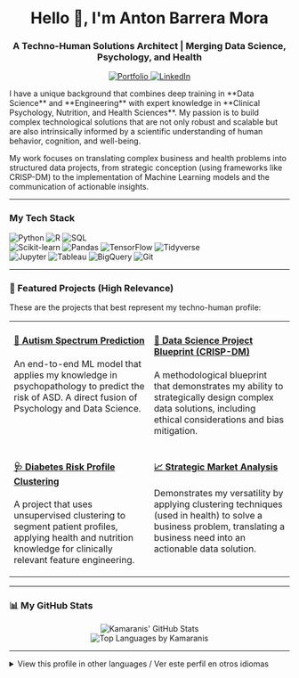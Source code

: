 <!-- HEADER AND ELEVATOR PITCH -->
<h1 align="center">Hello 👋, I'm Anton Barrera Mora</h1>
<h3 align="center">A Techno-Human Solutions Architect | Merging Data Science, Psychology, and Health</h3>

<p align="center">
  <a href="https://portfolio.anbar.top/" target="_blank">
    <img src="https://img.shields.io/badge/My%20Portfolio-000000?style=for-the-badge&logo=Notion&logoColor=white" alt="Portfolio"/>
  </a>
  <a href="https://www.linkedin.com/help/linkedin/answer/a554351" target="_blank">
    <img src="https://img.shields.io/badge/LinkedIn-0077B5?style=for-the-badge&logo=linkedin&logoColor=white" alt="LinkedIn"/>
  </a>
</p>

<!-- "ABOUT ME" SECTION -->
<p align="left">
  I have a unique background that combines deep training in **Data Science** and **Engineering** with expert knowledge in **Clinical Psychology, Nutrition, and Health Sciences**. My passion is to build complex technological solutions that are not only robust and scalable but are also intrinsically informed by a scientific understanding of human behavior, cognition, and well-being.
</p>
<p align="left">
  My work focuses on translating complex business and health problems into structured data projects, from strategic conception (using frameworks like CRISP-DM) to the implementation of Machine Learning models and the communication of actionable insights.
</p>

---

<!-- TECH STACK -->
<h3 align="left">My Tech Stack</h3>
<p align="left">
  <!-- Languages -->
  <img src="https://img.shields.io/badge/Python-3776AB?style=for-the-badge&logo=python&logoColor=white" alt="Python"/>
  <img src="https://img.shields.io/badge/R-276DC3?style=for-the-badge&logo=r&logoColor=white" alt="R"/>
  <img src="https://img.shields.io/badge/SQL-4479A1?style=for-the-badge&logo=postgresql&logoColor=white" alt="SQL"/>
  <br>
  <!-- Frameworks and Libraries -->
  <img src="https://img.shields.io/badge/scikit--learn-F7931E?style=for-the-badge&logo=scikit-learn&logoColor=white" alt="Scikit-learn"/>
  <img src="https://img.shields.io/badge/Pandas-150458?style=for-the-badge&logo=pandas&logoColor=white" alt="Pandas"/>
  <img src="https://img.shields.io/badge/TensorFlow-FF6F00?style=for-the-badge&logo=tensorflow&logoColor=white" alt="TensorFlow"/>
  <img src="https://img.shields.io/badge/Tidyverse-1A1A1A?style=for-the-badge&logo=rstudio&logoColor=white" alt="Tidyverse"/>
  <br>
  <!-- Tools and Platforms -->
  <img src="https://img.shields.io/badge/Jupyter-F37626?style=for-the-badge&logo=jupyter&logoColor=white" alt="Jupyter"/>
  <img src="https://img.shields.io/badge/Tableau-E97627?style=for-the-badge&logo=tableau&logoColor=white" alt="Tableau"/>
  <img src="https://img.shields.io/badge/Google%20BigQuery-4285F4?style=for-the-badge&logo=google-cloud&logoColor=white" alt="BigQuery"/>
  <img src="https://img.shields.io/badge/Git-F05032?style=for-the-badge&logo=git&logoColor=white" alt="Git"/>
</p>

---

<!-- FEATURED PROJECTS (High Relevance) -->
<h3 align="left">🚀 Featured Projects (High Relevance)</h3>
<p align="left">
  These are the projects that best represent my techno-human profile:
</p>
<table style="width:100%;">
  <tr>
    <td width="50%" valign="top">
      <h4><a href="https://github.com/Kamaranis/Autism-Spectrum-Prediction">🧠 Autism Spectrum Prediction</a></h4>
      <p>An end-to-end ML model that applies my knowledge in psychopathology to predict the risk of ASD. A direct fusion of Psychology and Data Science.</p>
    </td>
    <td width="50%" valign="top">
      <h4><a href="https://github.com/Kamaranis/Data-Science-Project-Blueprint">📜 Data Science Project Blueprint (CRISP-DM)</a></h4>
      <p>A methodological blueprint that demonstrates my ability to strategically design complex data solutions, including ethical considerations and bias mitigation.</p>
    </td>
  </tr>
  <tr>
    <td width="50%" valign="top">
      <h4><a href="https://github.com/Kamaranis/Diabetes-Risk-Profile-Clustering">🩺 Diabetes Risk Profile Clustering</a></h4>
      <p>A project that uses unsupervised clustering to segment patient profiles, applying health and nutrition knowledge for clinically relevant feature engineering.</p>
    </td>
    <td width="50%" valign="top">
      <h4><a href="https://github.com/Kamaranis/Strategic-Market-Analysis-for-International-Expansion-Part-I-">📈 Strategic Market Analysis</a></h4>
      <p>Demonstrates my versatility by applying clustering techniques (used in health) to solve a business problem, translating a business need into an actionable data solution.</p>
    </td>
  </tr>
</table>

---

<!-- GITHUB STATS -->
<h3 align="left">📊 My GitHub Stats</h3>
<p align="center">
  <img src="https://github-readme-stats.vercel.app/api?username=Kamaranis&show_icons=true&theme=dracula&include_all_commits=true&count_private=true" alt="Kamaranis' GitHub Stats" />
  <br>
  <img src="https://github-readme-stats.vercel.app/api/top-langs/?username=Kamaranis&layout=compact&langs_count=8&theme=dracula" alt="Top Languages by Kamaranis" />
</p>

---

<!-- LANGUAGES -->
<details>
  <summary>View this profile in other languages / Ver este perfil en otros idiomas</summary>
  <p>
    <a href="https://gist.github.com/Kamaranis/cdb4d58fb72fc170bdadc409678bddcd/">🇪🇸 Spanish</a> | 
    <a href="https://gist.github.com/">🇯🇵 Japanese</a>
  </p>
</details>
